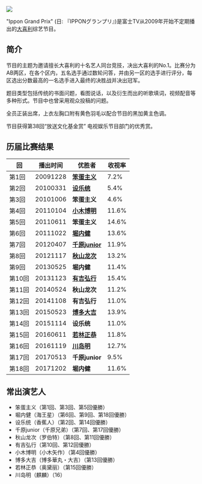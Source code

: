 ![](https://i.imgur.com/ilO4O4R.jpg)

"Ippon Grand Prix" (日: 『IPPONグランプリ』)是富士TV从2009年开始不定期播出的[大喜利](大喜利)综艺节目。

## 简介


节目的主题为邀请擅长大喜利的十名艺人同台竞技，决出大喜利的No.1。比赛分为AB两区，在各个区内，五名选手通过数轮问答，并由另一区的选手进行评分，每区选出分数最高的一名选手进入最终的决胜战并决出冠军。

题目类型包括传统的书面问题，看图说话，以及衍生而出的听歌填词，视频配音等多种形式。节目中也曾采用观众投稿的问题。

全员正装出席，上衣左胸口附有黄色羽毛以配合节目的黑加黄主色调。

节目获得第38回“放送文化基金赏” 电视娱乐节目部门的优秀赏。

## 历届比赛结果


| 回 | 播出时间 | 优胜者 | 收视率 |
|----|----------|--------|--------|
| 第1回  |20091228 | **[笨蛋主义](笨蛋主义 "wikilink")** | 7.2% |
| 第2回  |20100331 |  **[设乐统](设乐统 "wikilink")** | 5.4% |
| 第3回  |20101006 | **笨蛋主义** | 4.6% |
| 第4回  |20110104 | **[小木博明](小木博明 "wikilink")** | 11.6% |
| 第5回  |20110611 | **笨蛋主义** | 14.6% |
| 第6回  |20111022 | **[堀内健](堀内健 "wikilink")** | 13.6% |
| 第7回  |20120407 | **[千原junior](千原junior "wikilink")** | 11.9% |
| 第8回  |20121117 | **[秋山龙次](秋山竜次 "wikilink")** | 13.2% |
| 第9回  |20130525 | **堀内健** | 11.4% |
| 第10回 |20131123 | **[有吉弘行](有吉弘行 "wikilink")** | 15.4% |
| 第11回 |20140524 | **秋山龙次** | 11.2% |
| 第12回 |20141108 | **有吉弘行** | 11.0% |
| 第13回 |20150523 | **[博多大吉](博多大吉 "wikilink")** | 13.9% |
| 第14回 |20151114 | **设乐统** | 11.0% |
| 第15回 |20160611 | **[若林正恭](若林正恭 "wikilink")** | 11.8% |
| 第16回 |20161119 | **[川岛明](川岛明 "wikilink")** | 12.7% |
| 第17回 |20170513 | **千原junior** | 9.5% |
| 第18回 |20171202 | **堀内健** | 11.6% |

## 常出演艺人

* 笨蛋主义（第1回、第3回、第5回優勝）
* 堀内健（海王星）（第6回、第9回、第18回優勝）
* 设乐统（香蕉人）（第2回、第14回優勝）
* 千原junior（千原兄弟）（第7回、第17回優勝）
* 秋山龙次（罗伯特）（第8回、第11回優勝）
* 有吉弘行（第10回、第12回優勝）
* 小木博明（小木矢作）（第4回優勝）
* 博多大吉（博多華丸・大吉）（第13回優勝）
* 若林正恭（奥黛丽）（第15回優勝）
* 川岛明（麒麟）（16）





